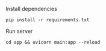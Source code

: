 Install dependencies

`pip install -r requirements.txt`

Run server

`cd app && uvicorn main:app --reload`
